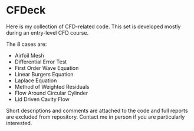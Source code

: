 # CFDeck
Here is my collection of CFD-related code. This set is developed mostly during an entry-level CFD course.


The 8 cases are:

- Airfoil Mesh
- Differential Error Test
- First Order Wave Equation
- Linear Burgers Equation
- Laplace Equation
- Method of Weighted Residuals
- Flow Around Circular Cylinder
- Lid Driven Cavity Flow

Short descriptions and comments are attached to the code and full reports are excluded from repository. Contact me in person if you are particularly interested.
